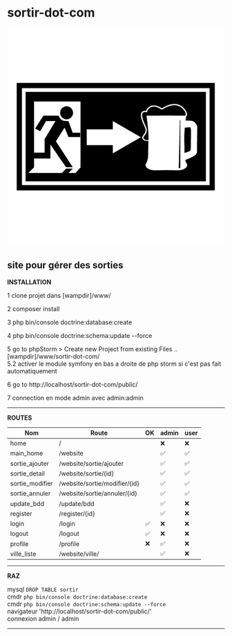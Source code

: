 # sortir-dot-com
![Sortir.com](src_assets/exports/logo_sortir.png?raw=true "Sortir")  
## site pour gérer des sorties

**INSTALLATION**  

1 clone projet dans [wampdir]/www/
  
2 composer install  

3 php bin/console doctrine:database:create   

4 php bin/console doctrine:schema:update --force    

5 go to phpStorm > Create new Project from existing Files ..[wampdir]/www/sortir-dot-com/    
5.2 activer le module symfony en bas a droite de php storm si c'est pas fait automatiquement    

6 go to http://localhost/sortir-dot-com/public/

7 connection en mode admin avec admin:admin

-------------------------------

**ROUTES** 
 
  | Nom | Route | OK | admin  | user |
  | ---- | ---- | ---- | ---- | ---- |   
  | home                 |      /                             |   | ❌ | ❌     
  | main_home            |      /website                      |   | ✅ | ✅       
  | sortie_ajouter       |      /website/sortie/ajouter       |   | ✅ | ✅         
  | sortie_detail        |      /website/sortie/{id}          |   | ✅ | ✅        
  | sortie_modifier      |      /website/sortie/modifier/{id} |   | ✅ | ✅      
  | sortie_annuler       |      /website/sortie/annuler/{id}  |   | ✅ | ✅        
  | update_bdd           |      /update/bdd                   |   | ✅ | ❌   
  | register             |      /register/{id}                |   | ✅ | ❌  
  | login                |      /login                        | ✅ | ❌ | ❌ 
  | logout               |      /logout                       | ✅ | ❌ | ❌       
  | profile              |      /profile                      | ❌ | ✅ | ❌       
  | ville_liste          |      /website/ville/               |   | ✅ | ❌        
-------------------------------

**RAZ**  

mysql `DROP TABLE sortir`  
cmdr   `php bin/console doctrine:database:create`  
cmdr   `php bin/console doctrine:schema:update --force`  
navigateur 'http://localhost/sortir-dot-com/public/'  
connexion admin / admin  

-------------------------------  
